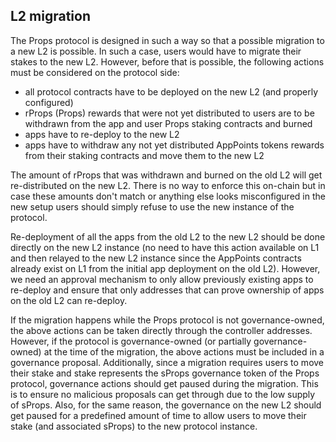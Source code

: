 ## L2 migration

The Props protocol is designed in such a way so that a possible migration to a new L2 is possible. In such a case, users would have to migrate their stakes to the new L2. However, before that is possible, the following actions must be considered on the protocol side:

- all protocol contracts have to be deployed on the new L2 (and properly configured)
- rProps (Props) rewards that were not yet distributed to users are to be withdrawn from the app and user Props staking contracts and burned
- apps have to re-deploy to the new L2
- apps have to withdraw any not yet distributed AppPoints tokens rewards from their staking contracts and move them to the new L2

The amount of rProps that was withdrawn and burned on the old L2 will get re-distributed on the new L2. There is no way to enforce this on-chain but in case these amounts don't match or anything else looks misconfigured in the new setup users should simply refuse to use the new instance of the protocol.

Re-deployment of all the apps from the old L2 to the new L2 should be done directly on the new L2 instance (no need to have this action available on L1 and then relayed to the new L2 instance since the AppPoints contracts already exist on L1 from the initial app deployment on the old L2). However, we need an approval mechanism to only allow previously existing apps to re-deploy and ensure that only addresses that can prove ownership of apps on the old L2 can re-deploy.

If the migration happens while the Props protocol is not governance-owned, the above actions can be taken directly through the controller addresses. However, if the protocol is governance-owned (or partially governance-owned) at the time of the migration, the above actions must be included in a governance proposal. Additionally, since a migration requires users to move their stake and stake represents the sProps governance token of the Props protocol, governance actions should get paused during the migration. This is to ensure no malicious proposals can get through due to the low supply of sProps. Also, for the same reason, the governance on the new L2 should get paused for a predefined amount of time to allow users to move their stake (and associated sProps) to the new protocol instance.
